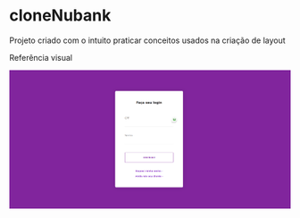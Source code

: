 # cloneNubank
Projeto criado com o intuito praticar conceitos usados na criação de layout 

Referência visual

<img src="nubank.png">